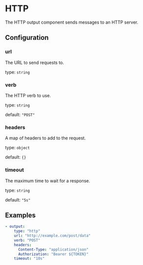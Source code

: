 # HTTP

The HTTP output component sends messages to an HTTP server.

## Configuration

### **url**

The URL to send requests to.

type: `string`

### **verb**

The HTTP verb to use.

type: `string`

default: `"POST"`

### **headers**

A map of headers to add to the request.

type: `object`

default: `{}`

### **timeout**

The maximum time to wait for a response.

type: `string`

default: `"5s"`

## Examples

```yaml
- output:
    type: "http"
    url: "http://example.com/post/data"
    verb: "POST"
    headers:
      Content-Type: "application/json"
      Authorization: "Bearer ${TOKEN}"
    timeout: "10s"
```